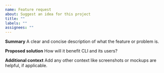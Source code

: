 ```yaml
---
name: Feature request
about: Suggest an idea for this project
title: ""
labels: ""
assignees: ""
---
```


**Summary**
A clear and concise description of what the feature or problem is.

**Proposed solution**
How will it benefit CLI and its users?

**Additional context**
Add any other context like screenshots or mockups are helpful, if applicable.

